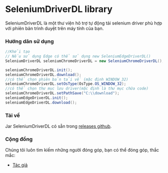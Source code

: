# SeleniumDriverDL library
SeleniumDriverDL là một thư viện hô trợ tự động tải selenium driver phù hợp với phiên bản trình duyệt trên máy tính của bạn.  
### Hướng dãn sử dụng
```java
//Khởi tạo
// Nếu sử dụng Edge có thể sử dụng new SeleniumEdgeDriverDL()
SeleniumDriverDL seleniumChromeDriverDL = new SeleniumChromeDriverDL();

seleniumChromeDriverDL.init();
seleniumChromeDriverDL.download();
//có thể chọn phiên bản tải về (mặc định WINDOW_32)
seleniumChromeDriverDL.setOsType(OsType.OS_WINDOW_32);
//có thể chọn thư mục lưu driver(mặc định là thư mục chứa code)
seleniumChromeDriverDL.setPathSave("C:\\download");
seleniumEdgeDriverDL.init();
seleniumEdgeDriverDL.download();
```
### Tải về
Jar SeleniumDriverDL có sẵn trong [releases github](https://github.com/PhamHuyThien/driver-dl/releases).  

### Cộng đồng
Chúng tôi luôn tìm kiếm những người đóng góp, bạn có thể đóng góp, thắc mắc:
- [Tác giả](https://fb.com/thiendz.systemerror)